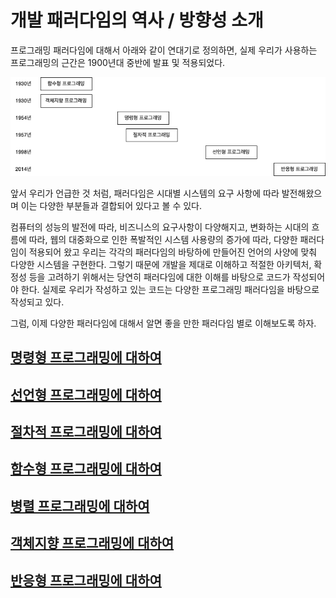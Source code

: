 # 개발 패러다임의 역사 / 방향성 소개

프로그래밍 패러다임에 대해서 아래와 같이 연대기로 정의하면, 실제 우리가 사용하는 프로그래밍의 근간은 1900년대 중반에 발표 및 적용되었다. 

![Image Repository](https://github.com/keepinmindsh/lines_edu/blob/main/programing_history.png)

앞서 우리가 언급한 것 처럼, 
 패러다임은 시대별 시스템의 요구 사항에 따라 발전해왔으며 이는 다양한 부분들과 결합되어 있다고 볼 수 있다. 

컴퓨터의 성능의 발전에 따라, 비즈니스의 요구사항이 다양해지고, 변화하는 시대의 흐름에 따라, 웹의 대중화으로 인한 폭발적인 시스템 사용량의 증가에 따라, 다양한 패러다임이 적용되어 왔고 
우리는 각각의 패러다임의 바탕하에 만들어진 언어의 사양에 맞춰 다양한 시스템을 구현한다. 그렇기 때문에 개발을 제대로 이해하고 적절한 아키텍처, 확정성 등을 고려하기 위해서는 당연히 패러다임에 대한 
이해를 바탕으로 코드가 작성되어야 한다. 실제로 우리가 작성하고 있는 코드는 다양한 프로그래밍 패러다임을 바탕으로 작성되고 있다.   

그럼, 이제 다양한 패러다임에 대해서 알면 좋을 만한 패러다임 별로 이해보도록 하자. 

## [명령형 프로그래밍에 대하여](https://github.com/keepinmindsh/lines_edu/blob/main/paradigm/03/imperative_programming.md)

## [선언형 프로그래밍에 대하여](https://github.com/keepinmindsh/lines_edu/blob/main/paradigm/03/declarative_programming.md)

## [절차적 프로그래밍에 대하여](https://github.com/keepinmindsh/lines_edu/blob/main/paradigm/03/procedure_programming.md) 

## [함수형 프로그래밍에 대하여](https://github.com/keepinmindsh/lines_edu/blob/main/paradigm/03/functional_programming.md) 

## [병렬 프로그래밍에 대하여](https://github.com/keepinmindsh/lines_edu/blob/main/paradigm/03/functional_programming.md)

## [객체지향 프로그래밍에 대하여](https://github.com/keepinmindsh/lines_edu/blob/main/paradigm/03/oriented_object_programming.md) 

## [반응형 프로그래밍에 대하여](https://github.com/keepinmindsh/lines_edu/blob/main/paradigm/03/reactive_programming.md) 
